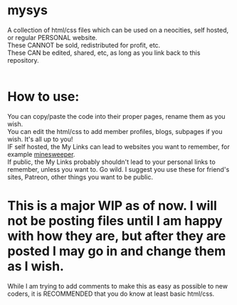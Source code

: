 # mysys
A collection of html/css files which can be used on a neocities, self hosted, or regular PERSONAL website. <br>
These CANNOT be sold, redistributed for profit, etc. <br>
These CAN be edited, shared, etc, as long as you link back to this repository. <br><br>

# How to use:
You can copy/paste the code into their proper pages, rename them as you wish. <br>
You can edit the html/css to add member profiles, blogs, subpages if you wish. It's all up to you!<br>
IF self hosted, the My Links can lead to websites you want to remember, for example <a href="https://minesweeperonline.com">minesweeper</a>. <br>
If public, the My Links probably shouldn't lead to your personal links to remember, unless you want to. Go wild. I suggest you use these for friend's sites, Patreon, other things you want to be public.<br>

# This is a major WIP as of now. I will not be posting files until I am happy with how they are, but after they are posted I may go in and change them as I wish. 
While I am trying to add comments to make this as easy as possible to new coders, it is RECOMMENDED that you do know at least basic html/css. 
